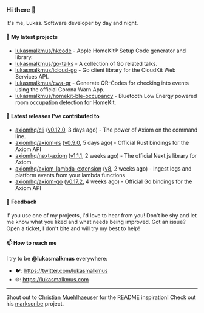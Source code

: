 ### Hi there 👋

It's me, Lukas. Software developer by day and night.

#### 🌱 My latest projects

- [lukasmalkmus/hkcode](https://github.com/lukasmalkmus/hkcode) - Apple HomeKit® Setup Code generator and library.
- [lukasmalkmus/go-talks](https://github.com/lukasmalkmus/go-talks) - A collection of Go related talks.
- [lukasmalkmus/icloud-go](https://github.com/lukasmalkmus/icloud-go) - Go client library for the CloudKit Web Services API.
- [lukasmalkmus/cwa-qr](https://github.com/lukasmalkmus/cwa-qr) - Generate QR-Codes for checking into events using the official Corona Warn App.
- [lukasmalkmus/homekit-ble-occupancy](https://github.com/lukasmalkmus/homekit-ble-occupancy) - Bluetooth Low Energy powered room occupation detection for HomeKit.

#### 🔭 Latest releases I've contributed to

- [axiomhq/cli](https://github.com/axiomhq/cli) ([v0.12.0](https://github.com/axiomhq/cli/releases/tag/v0.12.0), 3 days ago) - The power of Axiom on the command line.
- [axiomhq/axiom-rs](https://github.com/axiomhq/axiom-rs) ([v0.9.0](https://github.com/axiomhq/axiom-rs/releases/tag/v0.9.0), 5 days ago) - Official Rust bindings for the Axiom API
- [axiomhq/next-axiom](https://github.com/axiomhq/next-axiom) ([v1.1.1](https://github.com/axiomhq/next-axiom/releases/tag/v1.1.1), 2 weeks ago) - The official Next.js library for Axiom.
- [axiomhq/axiom-lambda-extension](https://github.com/axiomhq/axiom-lambda-extension) ([v8](https://github.com/axiomhq/axiom-lambda-extension/releases/tag/v8), 2 weeks ago) - Ingest logs and platform events from your lambda functions
- [axiomhq/axiom-go](https://github.com/axiomhq/axiom-go) ([v0.17.2](https://github.com/axiomhq/axiom-go/releases/tag/v0.17.2), 4 weeks ago) - Official Go bindings for the Axiom API

#### 💬 Feedback

If you use one of my projects, I'd love to hear from you! Don't be shy and let
me know what you liked and what needs being improved. Got an issue? Open a
ticket, I don't bite and will try my best to help!

#### 📫 How to reach me

I try to be **@lukasmalkmus** everywhere:

- 🐦: https://twitter.com/lukasmalkmus
- 🌐: https://lukasmalkmus.com

---

Shout out to [Christian Muehlhaeuser](https://github.com/muesli) for the README
inspiration! Check out his [markscribe](https://github.com/muesli/markscribe)
project.
